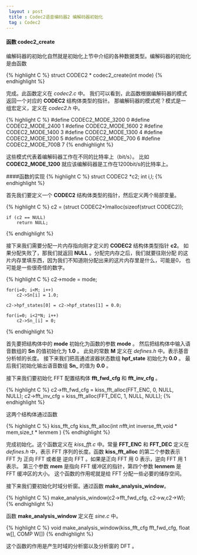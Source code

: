 ```yaml
---
 layout : post
 title : Codec2语音编码器2 编解码器初始化
 tag : Codec2
---
```


#### 函数 codec2\_create

编解码器的初始化自然就是初始化上节中介绍的各种数据类型。编解码器的初始化是由函数

{% highlight C %}
	struct CODEC2 * codec2_create(int mode)
{% endhighlight %}

完成。此函数定义在 *codec2.c* 中。
我们可以看到，此函数根据编解码器的模式返回一个对应的 **CODEC2** 结构体类型的指针。
那编解码器的模式呢？模式是一组宏定义，定义在 *codec2.h* 中。

{% highlight C %}
	#define CODEC2_MODE_3200 0
	#define CODEC2_MODE_2400 1
	#define CODEC2_MODE_1600 2
	#define CODEC2_MODE_1400 3
	#define CODEC2_MODE_1300 4
	#define CODEC2_MODE_1200 5
	#define CODEC2_MODE_700  6
	#define CODEC2_MODE_700B 7
{% endhighlight %}

这些模式代表着编解码器工作在不同的比特率上（bit/s）。
比如 **CODEC2\_MODE\_1200** 就应该编解码器是工作在1200bit/s的比特率上。

####函数的实现
{% highlight C %}
    struct CODEC2 *c2;
	int            i,l;
{% endhighlight %}

首先我们要定义一个 **CODEC2** 结构体类型的指针，然后定义两个局部变量。

{% highlight C %}
    c2 = (struct CODEC2*)malloc(sizeof(struct CODEC2));

	if (c2 == NULL)
	    return NULL;
{% endhighlight %}

接下来我们需要分配一片内存指向刚才定义的 **CODEC2** 结构体类型指针 **c2**。
如果分配失败了，那我们就返回 **NULL** 。分配完内存之后，我们就要往刚分配
的这片内存里填东西，因为我们不知道刚分配出来的这片内存里是什么，可能是0，
也可能是一些很奇怪的数字。

{% highlight C %}
	c2->mode = mode;

	for(i=0; i<M; i++)
		c2->Sn[i] = 1.0;

	c2->hpf_states[0] = c2->hpf_states[1] = 0.0;

	for(i=0; i<2*N; i++)
		c2->Sn_[i] = 0;
{% endhighlight %}

首先要把结构体中的 **mode** 初始化为函数的参数 **mode** 。
然后把结构体中输入语音数组的 **Sn** 的值初始化为 **1.0** 。
此处的常数 **M** 定义在 *defines.h* 中。表示基音分析帧的长度。
接下来我们把高通滤波器状态数组 **hpf\_state** 初始化为 **0.0** 。
最后我们初始化输出语音数组 **Sn\_** 的值为 **0.0** 。

接下来我们要初始化 FFT 配置结构体 **fft\_fwd\_cfg** 和 **fft\_inv\_cfg** 。

{% highlight C %}
    c2->fft_fwd_cfg = kiss_fft_alloc(FFT_ENC, 0, NULL, NULL);
	c2->fft_inv_cfg = kiss_fft_alloc(FFT_DEC, 1, NULL, NULL);
{% endhighlight %}

这两个结构体通过函数

{% highlight C %}
	kiss_fft_cfg kiss_fft_alloc(int nfft,int inverse_fft,void * mem,size_t * lenmem )
{% endhighlight %}

完成初始化。这个函数定义在 *kiss\_fft.c* 中。常量 **FFT\_ENC** 和 **FFT\_DEC** 定义在
 *defines.h* 中，表示 FFT 序列的长度。函数 **kiss\_fft\_alloc** 的第二个参数表示 FFT 为
正向 FFT 或者是 逆向 FFT 。如果是正向 FFT 用 0 表示，逆向 FFT 用 1 表示。 第三个参数 **mem**
是指向 FFT 缓冲区的指针，第四个参数 **lenmem** 是 FFT 缓冲区的大小。
这个函数的作用呢就是给 FFT 分配一些必要的储存空间。

接下来我们要初始化时域分析窗。通过函数 **make\_analysis\_window**。

{% highlight C %}
    make\_analysis\_window(c2->fft_fwd_cfg, c2->w,c2->W);
{% endhighlight %}

函数 **make\_analysis\_window** 定义在 *sine.c* 中。

{% highlight C %}
	void make_analysis_window(kiss_fft_cfg fft_fwd_cfg, float w[], COMP W[])
{% endhighlight %}

这个函数的作用是产生时域的分析窗以及分析窗的 DFT 。

